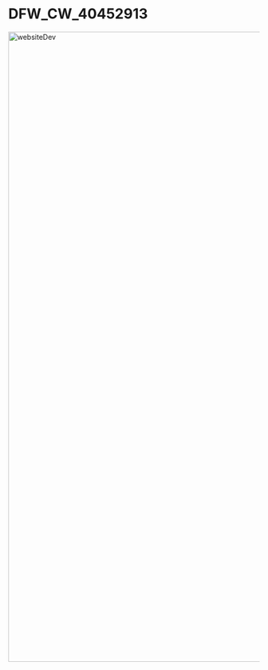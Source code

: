 # DFW_CW_40452913
<img width="1264" alt="websiteDev" src="https://github.com/Carlosjr5/DFW_CW_40452913/assets/77840319/020b2230-6994-4f76-a187-e6096acd2571">
